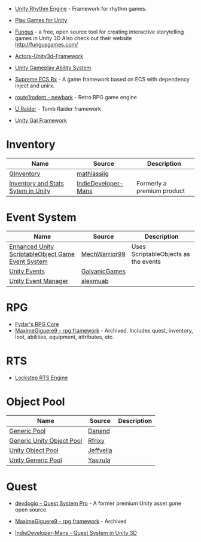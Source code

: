 * [Unity Rhythm Engine](https://github.com/RobertG-H/unity-rhythm-engine) - Framework for rhythm games.
* [Play Games for Unity](https://github.com/playgameservices/play-games-plugin-for-unity)

* [Fungus](https://github.com/snozbot/fungus) - a free, open source tool for creating interactive storytelling games in Unity 3D Also check out their website http://fungusgames.com/

* [Actors-Unity3d-Framework](https://github.com/dimmpixeye/Actors-Unity3d-Framework)

* [Unity Gameplay Ability System](https://github.com/sjai013/UnityGameplayAbilitySystem)

* [Supreme ECS Rx](https://github.com/yy1985710/SupremeEcsRx) - A game framework based on ECS with dependency inject and unirx.
* [route1rodent - newbark](https://github.com/route1rodent/newbark) - Retro RPG game engine

* [U Raider](https://github.com/TiernanWatson/uraider) - Tomb Raider framework

* [Unity Gal Framework](https://github.com/lshy1993/UnityGalFramework)

# Inventory
| Name | Source | Description  |
| --- | --- | --- |  
|[GInventory](https://github.com/mathiassiig/GInventory)|[mathiassiig](https://github.com/mathiassiig)|
|[Inventory and Stats Sytem in Unity](https://github.com/IndieDeveloper-Mans/Inventory-and-stats-system-in-Unity3D)|[IndieDeveloper-Mans](https://github.com/IndieDeveloper-Mans)| Formerly a premium product

# Event System
| Name | Source | Description  |
| --- | --- | --- |  
|[Enhanced Unity ScriptableObject Game Event System](https://github.com/MechWarrior99/Enhanced-Unity-ScriptableObject-Game-Event-System) |[MechWarrior99](https://github.com/MechWarrior99) |Uses ScriptableObjects as the events |
|[Unity Events](https://github.com/GalvanicGames/unity-events) | [GalvanicGames](https://github.com/GalvanicGames)| |
|[Unity Event Manager](https://github.com/alexmuab/unity-event-manager) |[alexmuab](https://github.com/alexmuab) | |


# RPG
* [Fydar's RPG Core](https://github.com/Fydar/RPGCore)
* [MaximeGiguere9 - rpg framework](https://github.com/MaximeGiguere9/rpg-framework) - Archived.  Includes quest, inventory, loot, abilities, equipment, attributes, etc.

# RTS

* [Lockstep RTS Engine](https://github.com/mrdav30/LockstepRTSEngine)

# Object Pool
| Name | Source | Description  |
| --- | --- | --- |  
|[Generic Pool](https://github.com/Danand/GenericPool) |[Danand](https://github.com/Danand) |
| [Generic Unity Object Pool](https://github.com/Rfrixy/Generic-Unity-Object-Pooler)|[Rfrixy](https://github.com/Rfrixy) |
| [Unity Object Pool](https://github.com/jeffvella/UnityObjectPooler)| [Jeffvella](https://github.com/jeffvella)|
| [Unity Generic Pool](https://github.com/yasirkula/UnityGenericPool)|[Yasirula](https://github.com/yasirkula) |


# Quest

* [devdogio - Quest System Pro](https://github.com/devdogio/Quest-System-Pro) - A former premium Unity asset gone open source.

* [MaximeGiguere9 - rpg framework](https://github.com/MaximeGiguere9/rpg-framework/tree/master/Assets/Scripts/Definitions/Quests) - Archived

* [IndieDeveloper-Mans - Quest System in Unity 3D](https://github.com/IndieDeveloper-Mans/Quest-system-in-Unity3D)
